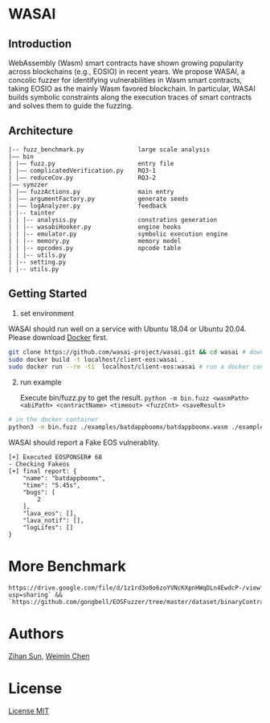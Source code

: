 # WASAI

## Introduction

WebAssembly (Wasm) smart contracts have shown growing popularity across blockchains (e.g., EOSIO) in recent years.  We propose WASAI, a concolic fuzzer for identifying vulnerabilities in Wasm smart contracts, taking EOSIO as the mainly Wasm favored blockchain. In particular, WASAI builds symbolic constraints along the execution traces of smart contracts and solves them to guide the fuzzing.

## Architecture

```
|-- fuzz_benchmark.py               large scale analysis 
|—— bin                          
| |—— fuzz.py                       entry file
| |—— complicatedVerification.py    RQ3-1
| |—— reduceCov.py                  RQ3-2
|—— symzzer         
| |—— fuzzActions.py                main entry
| |—— argumentFactory.py            generate seeds
| |—— logAnalyzer.py                feedback
| |-- tainter
| | |-- analysis.py                 constratins generation
| | |-- wasabiHooker.py             engine hooks
| | |-- emulator.py                 symbolic execution engine
| | |-- memory.py                   memory model
| | |-- opcodes.py                  opcode table
| | |-- utils.py          
| |-- setting.py
| |-- utils.py
```
## Getting Started

1.   set environment

WASAI should run well on a service with Ubuntu 18.04 or Ubuntu 20.04.
Please download [Docker](https://docs.docker.com/get-docker/) first.
```bash
git clone https://github.com/wasai-project/wasai.git && cd wasai # download the code
sudo docker build -t localhost/client-eos:wasai .
sudo docker run --rm -ti  localhost/client-eos:wasai # run a docker container
```

2. run example

   Execute bin/fuzz.py to get the result. `python -m bin.fuzz <wasmPath> <abiPath> <contractName> <timeout> <fuzzCnt> <saveResult>`

```bash
# in the docker container 
python3 -m bin.fuzz ./examples/batdappboomx/batdappboomx.wasm ./examples/batdappboomx/batdappboomx.abi batdappboomx 300 300  ./rt/ --detect_vuls 020000
```

WASAI should report a Fake EOS vulnerablity.

```
[+] Executed EOSPONSER# 68
- Checking Fakeos
[+] final report: {
    "name": "batdappboomx",
    "time": "5.45s",
    "bugs": [
        2
    ],
    "lava_eos": [],
    "lava_notif": [],
    "logLifes": []
}
```
# More Benchmark

```
https://drive.google.com/file/d/1z1rd3o0o6zoYVNcKXpnHWqDLn4EwdcP-/view?usp=sharing` &&
`https://github.com/gongbell/EOSFuzzer/tree/master/dataset/binaryContracts
```

# Authors

[Zihan Sun](https://github.com/Al0ha0e), [Weimin Chen](https://github.com/Kenun99)

# License

[License MIT](LICENSE)

